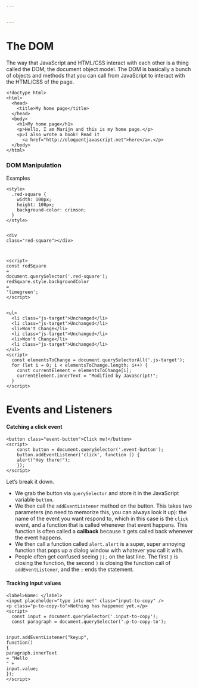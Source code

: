 ```yaml
---


---
```


<h1 id="the-dom">The DOM</h1>
<p>The way that JavaScript and HTML/CSS interact with each other is a thing called the DOM, the document object model. The DOM is basically a bunch of objects and methods that you can call from JavaScript to interact with the HTML/CSS of the page.</p>
<pre class=" language-html"><code class="prism  language-html"><span class="token doctype">&lt;!doctype html&gt;</span>
<span class="token tag"><span class="token tag"><span class="token punctuation">&lt;</span>html</span><span class="token punctuation">&gt;</span></span>
  <span class="token tag"><span class="token tag"><span class="token punctuation">&lt;</span>head</span><span class="token punctuation">&gt;</span></span>
    <span class="token tag"><span class="token tag"><span class="token punctuation">&lt;</span>title</span><span class="token punctuation">&gt;</span></span>My home page<span class="token tag"><span class="token tag"><span class="token punctuation">&lt;/</span>title</span><span class="token punctuation">&gt;</span></span>
  <span class="token tag"><span class="token tag"><span class="token punctuation">&lt;/</span>head</span><span class="token punctuation">&gt;</span></span>
  <span class="token tag"><span class="token tag"><span class="token punctuation">&lt;</span>body</span><span class="token punctuation">&gt;</span></span>
    <span class="token tag"><span class="token tag"><span class="token punctuation">&lt;</span>h1</span><span class="token punctuation">&gt;</span></span>My home page<span class="token tag"><span class="token tag"><span class="token punctuation">&lt;/</span>h1</span><span class="token punctuation">&gt;</span></span>
    <span class="token tag"><span class="token tag"><span class="token punctuation">&lt;</span>p</span><span class="token punctuation">&gt;</span></span>Hello, I am Marijn and this is my home page.<span class="token tag"><span class="token tag"><span class="token punctuation">&lt;/</span>p</span><span class="token punctuation">&gt;</span></span>
    <span class="token tag"><span class="token tag"><span class="token punctuation">&lt;</span>p</span><span class="token punctuation">&gt;</span></span>I also wrote a book! Read it
      <span class="token tag"><span class="token tag"><span class="token punctuation">&lt;</span>a</span> <span class="token attr-name">href</span><span class="token attr-value"><span class="token punctuation">=</span><span class="token punctuation">"</span>http://eloquentjavascript.net<span class="token punctuation">"</span></span><span class="token punctuation">&gt;</span></span>here<span class="token tag"><span class="token tag"><span class="token punctuation">&lt;/</span>a</span><span class="token punctuation">&gt;</span></span>.<span class="token tag"><span class="token tag"><span class="token punctuation">&lt;/</span>p</span><span class="token punctuation">&gt;</span></span>
  <span class="token tag"><span class="token tag"><span class="token punctuation">&lt;/</span>body</span><span class="token punctuation">&gt;</span></span>
<span class="token tag"><span class="token tag"><span class="token punctuation">&lt;/</span>html</span><span class="token punctuation">&gt;</span></span>
</code></pre>
<h3 id="dom-manipulation">DOM Manipulation</h3>
<p>Examples</p>
<pre class=" language-html"><code class="prism  language-html"><span class="token tag"><span class="token tag"><span class="token punctuation">&lt;</span>style</span><span class="token punctuation">&gt;</span></span><span class="token style language-css">
  <span class="token selector"><span class="token class">.red-square</span> </span><span class="token punctuation">{</span>
    <span class="token property">width</span><span class="token punctuation">:</span> <span class="token number">100</span>px<span class="token punctuation">;</span>
    <span class="token property">height</span><span class="token punctuation">:</span> <span class="token number">100</span>px<span class="token punctuation">;</span>
    <span class="token property">background-color</span><span class="token punctuation">:</span> crimson<span class="token punctuation">;</span>
  <span class="token punctuation">}</span>
</span><span class="token tag"><span class="token tag"><span class="token punctuation">&lt;/</span>style</span><span class="token punctuation">&gt;</span></span>

<span class="token tag"><span class="token tag"><span class="token punctuation">&lt;</span>div</span> <span class="token attr-name">class</span><span class="token attr-value"><span class="token punctuation">=</span><span class="token punctuation">"</span>red-square<span class="token punctuation">"</span></span><span class="token punctuation">&gt;</span></span><span class="token tag"><span class="token tag"><span class="token punctuation">&lt;/</span>div</span><span class="token punctuation">&gt;</span></span>

<span class="token tag"><span class="token tag"><span class="token punctuation">&lt;</span>script</span><span class="token punctuation">&gt;</span></span><span class="token script language-javascript">
  <span class="token keyword">const</span> redSquare <span class="token operator">=</span> document<span class="token punctuation">.</span><span class="token function">querySelector</span><span class="token punctuation">(</span><span class="token string">'.red-square'</span><span class="token punctuation">)</span><span class="token punctuation">;</span>
  redSquare<span class="token punctuation">.</span>style<span class="token punctuation">.</span>backgroundColor <span class="token operator">=</span> <span class="token string">'limegreen'</span><span class="token punctuation">;</span>
</span><span class="token tag"><span class="token tag"><span class="token punctuation">&lt;/</span>script</span><span class="token punctuation">&gt;</span></span>
</code></pre>
<pre class=" language-html"><code class="prism  language-html"><span class="token tag"><span class="token tag"><span class="token punctuation">&lt;</span>ul</span><span class="token punctuation">&gt;</span></span>
  <span class="token tag"><span class="token tag"><span class="token punctuation">&lt;</span>li</span> <span class="token attr-name">class</span><span class="token attr-value"><span class="token punctuation">=</span><span class="token punctuation">"</span>js-target<span class="token punctuation">"</span></span><span class="token punctuation">&gt;</span></span>Unchanged<span class="token tag"><span class="token tag"><span class="token punctuation">&lt;/</span>li</span><span class="token punctuation">&gt;</span></span>
  <span class="token tag"><span class="token tag"><span class="token punctuation">&lt;</span>li</span> <span class="token attr-name">class</span><span class="token attr-value"><span class="token punctuation">=</span><span class="token punctuation">"</span>js-target<span class="token punctuation">"</span></span><span class="token punctuation">&gt;</span></span>Unchanged<span class="token tag"><span class="token tag"><span class="token punctuation">&lt;/</span>li</span><span class="token punctuation">&gt;</span></span>
  <span class="token tag"><span class="token tag"><span class="token punctuation">&lt;</span>li</span><span class="token punctuation">&gt;</span></span>Won't Change<span class="token tag"><span class="token tag"><span class="token punctuation">&lt;/</span>li</span><span class="token punctuation">&gt;</span></span>
  <span class="token tag"><span class="token tag"><span class="token punctuation">&lt;</span>li</span> <span class="token attr-name">class</span><span class="token attr-value"><span class="token punctuation">=</span><span class="token punctuation">"</span>js-target<span class="token punctuation">"</span></span><span class="token punctuation">&gt;</span></span>Unchanged<span class="token tag"><span class="token tag"><span class="token punctuation">&lt;/</span>li</span><span class="token punctuation">&gt;</span></span>
  <span class="token tag"><span class="token tag"><span class="token punctuation">&lt;</span>li</span><span class="token punctuation">&gt;</span></span>Won't Change<span class="token tag"><span class="token tag"><span class="token punctuation">&lt;/</span>li</span><span class="token punctuation">&gt;</span></span>
  <span class="token tag"><span class="token tag"><span class="token punctuation">&lt;</span>li</span> <span class="token attr-name">class</span><span class="token attr-value"><span class="token punctuation">=</span><span class="token punctuation">"</span>js-target<span class="token punctuation">"</span></span><span class="token punctuation">&gt;</span></span>Unchanged<span class="token tag"><span class="token tag"><span class="token punctuation">&lt;/</span>li</span><span class="token punctuation">&gt;</span></span>
<span class="token tag"><span class="token tag"><span class="token punctuation">&lt;/</span>ul</span><span class="token punctuation">&gt;</span></span>
<span class="token tag"><span class="token tag"><span class="token punctuation">&lt;</span>script</span><span class="token punctuation">&gt;</span></span><span class="token script language-javascript">
  <span class="token keyword">const</span> elementsToChange <span class="token operator">=</span> document<span class="token punctuation">.</span><span class="token function">querySelectorAll</span><span class="token punctuation">(</span><span class="token string">'.js-target'</span><span class="token punctuation">)</span><span class="token punctuation">;</span>
  <span class="token keyword">for</span> <span class="token punctuation">(</span><span class="token keyword">let</span> i <span class="token operator">=</span> <span class="token number">0</span><span class="token punctuation">;</span> i <span class="token operator">&lt;</span> elementsToChange<span class="token punctuation">.</span>length<span class="token punctuation">;</span> i<span class="token operator">++</span><span class="token punctuation">)</span> <span class="token punctuation">{</span>
    <span class="token keyword">const</span> currentElement <span class="token operator">=</span> elementsToChange<span class="token punctuation">[</span>i<span class="token punctuation">]</span><span class="token punctuation">;</span>
    currentElement<span class="token punctuation">.</span>innerText <span class="token operator">=</span> <span class="token string">"Modified by JavaScript!"</span><span class="token punctuation">;</span>
  <span class="token punctuation">}</span>
</span><span class="token tag"><span class="token tag"><span class="token punctuation">&lt;/</span>script</span><span class="token punctuation">&gt;</span></span>
</code></pre>
<h1 id="events-and-listeners">Events and Listeners</h1>
<h4 id="catching-a-click-event">Catching a click event</h4>
<pre class=" language-html"><code class="prism  language-html"><span class="token tag"><span class="token tag"><span class="token punctuation">&lt;</span>button</span> <span class="token attr-name">class</span><span class="token attr-value"><span class="token punctuation">=</span><span class="token punctuation">"</span>event-button<span class="token punctuation">"</span></span><span class="token punctuation">&gt;</span></span>Click me!<span class="token tag"><span class="token tag"><span class="token punctuation">&lt;/</span>button</span><span class="token punctuation">&gt;</span></span>
<span class="token tag"><span class="token tag"><span class="token punctuation">&lt;</span>script</span><span class="token punctuation">&gt;</span></span><span class="token script language-javascript">
	<span class="token keyword">const</span> button <span class="token operator">=</span> document<span class="token punctuation">.</span><span class="token function">querySelector</span><span class="token punctuation">(</span><span class="token string">'.event-button'</span><span class="token punctuation">)</span><span class="token punctuation">;</span>
	button<span class="token punctuation">.</span><span class="token function">addEventListener</span><span class="token punctuation">(</span><span class="token string">'click'</span><span class="token punctuation">,</span> <span class="token keyword">function</span> <span class="token punctuation">(</span><span class="token punctuation">)</span> <span class="token punctuation">{</span>
	<span class="token function">alert</span><span class="token punctuation">(</span><span class="token string">"Hey there!"</span><span class="token punctuation">)</span><span class="token punctuation">;</span>
	<span class="token punctuation">}</span><span class="token punctuation">)</span><span class="token punctuation">;</span>
</span><span class="token tag"><span class="token tag"><span class="token punctuation">&lt;/</span>script</span><span class="token punctuation">&gt;</span></span>
</code></pre>
<p>Let’s break it down.</p>
<ul>
<li>We grab the button via <code>querySelector</code> and store it in the JavaScript variable <code>button</code>.</li>
<li>We then call the <code>addEventListener</code> method on the button. This takes two parameters (no need to memorize this, you can always look it up): the name of the event you want respond to, which in this case is the <code>click</code> event, and a function that is called whenever that event happens. This function is often called a <strong>callback</strong> because it gets called back whenever the event happens.</li>
<li>We then call a function called <code>alert</code>. <code>alert</code> is a super, super annoying function that pops up a dialog window with whatever you call it with.</li>
<li>People often get confused seeing <code>});</code> on the last line. The first <code>}</code> is closing the function, the second <code>)</code> is closing the function call of <code>addEventListener</code>, and the <code>;</code> ends the statement.</li>
</ul>
<h4 id="tracking-input-values">Tracking input values</h4>
<pre class=" language-html"><code class="prism  language-html"><span class="token tag"><span class="token tag"><span class="token punctuation">&lt;</span>label</span><span class="token punctuation">&gt;</span></span>Name: <span class="token tag"><span class="token tag"><span class="token punctuation">&lt;/</span>label</span><span class="token punctuation">&gt;</span></span>
<span class="token tag"><span class="token tag"><span class="token punctuation">&lt;</span>input</span> <span class="token attr-name">placeholder</span><span class="token attr-value"><span class="token punctuation">=</span><span class="token punctuation">"</span>type into me!<span class="token punctuation">"</span></span> <span class="token attr-name">class</span><span class="token attr-value"><span class="token punctuation">=</span><span class="token punctuation">"</span>input-to-copy<span class="token punctuation">"</span></span> <span class="token punctuation">/&gt;</span></span>
<span class="token tag"><span class="token tag"><span class="token punctuation">&lt;</span>p</span> <span class="token attr-name">class</span><span class="token attr-value"><span class="token punctuation">=</span><span class="token punctuation">"</span>p-to-copy-to<span class="token punctuation">"</span></span><span class="token punctuation">&gt;</span></span>Nothing has happened yet.<span class="token tag"><span class="token tag"><span class="token punctuation">&lt;/</span>p</span><span class="token punctuation">&gt;</span></span>
<span class="token tag"><span class="token tag"><span class="token punctuation">&lt;</span>script</span><span class="token punctuation">&gt;</span></span><span class="token script language-javascript">
  <span class="token keyword">const</span> input <span class="token operator">=</span> document<span class="token punctuation">.</span><span class="token function">querySelector</span><span class="token punctuation">(</span><span class="token string">'.input-to-copy'</span><span class="token punctuation">)</span><span class="token punctuation">;</span>
  <span class="token keyword">const</span> paragraph <span class="token operator">=</span> document<span class="token punctuation">.</span><span class="token function">querySelector</span><span class="token punctuation">(</span><span class="token string">'.p-to-copy-to'</span><span class="token punctuation">)</span><span class="token punctuation">;</span>

  input<span class="token punctuation">.</span><span class="token function">addEventListener</span><span class="token punctuation">(</span><span class="token string">"keyup"</span><span class="token punctuation">,</span> <span class="token keyword">function</span><span class="token punctuation">(</span><span class="token punctuation">)</span> <span class="token punctuation">{</span>
    paragraph<span class="token punctuation">.</span>innerText  <span class="token operator">=</span> <span class="token string">"Hello "</span> <span class="token operator">+</span> input<span class="token punctuation">.</span>value<span class="token punctuation">;</span>
  <span class="token punctuation">}</span><span class="token punctuation">)</span><span class="token punctuation">;</span>
</span><span class="token tag"><span class="token tag"><span class="token punctuation">&lt;/</span>script</span><span class="token punctuation">&gt;</span></span>
</code></pre>

